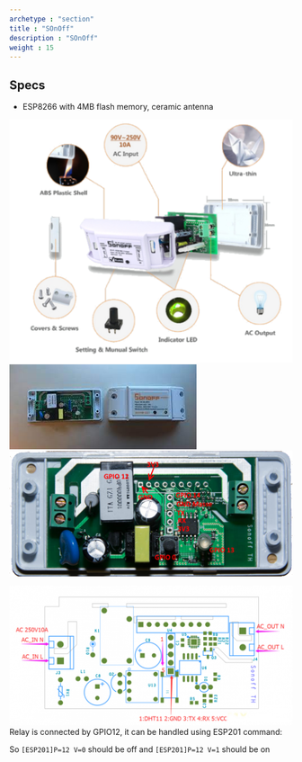 ```yaml
---
archetype : "section"
title : "SOnOff"
description : "SOnOff"
weight : 15
---
```


## Specs
* ESP8266 with 4MB flash memory, ceramic antenna

![image](Sonoff-1.png?width=400px)
![image](Sonoff.jpeg?width=400px)
![image](Sonoff-2.png?width=400px)

![image](sonoff.png?width=400px)
Relay is connected by GPIO12, it can be handled using ESP201 command:

So `[ESP201]P=12 V=0` should be off and `[ESP201]P=12 V=1` should be on